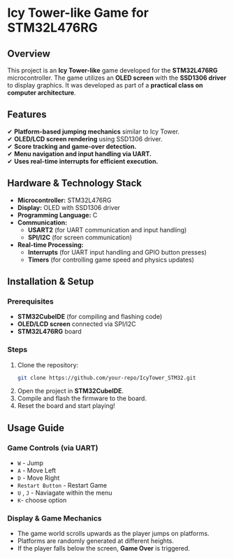 # Icy Tower-like Game for STM32L476RG

## Overview
This project is an **Icy Tower-like** game developed for the **STM32L476RG** microcontroller. The game utilizes an **OLED screen** with the **SSD1306 driver** to display graphics. It was developed as part of a **practical class on computer architecture**.

## Features
✔ **Platform-based jumping mechanics** similar to Icy Tower.  
✔ **OLED/LCD screen rendering** using SSD1306 driver.  
✔ **Score tracking and game-over detection.**  
✔ **Menu navigation and input handling via UART.**  
✔ **Uses real-time interrupts for efficient execution.**  

## Hardware & Technology Stack
- **Microcontroller:** STM32L476RG
- **Display:** OLED with SSD1306 driver
- **Programming Language:** C
- **Communication:**
  - **USART2** (for UART communication and input handling)
  - **SPI/I2C** (for screen communication)
- **Real-time Processing:**
  - **Interrupts** (for UART input handling and GPIO button presses)
  - **Timers** (for controlling game speed and physics updates)

## Installation & Setup
### Prerequisites
- **STM32CubeIDE** (for compiling and flashing code)
- **OLED/LCD screen** connected via SPI/I2C
- **STM32L476RG** board

### Steps
1. Clone the repository:
   ```sh
   git clone https://github.com/your-repo/IcyTower_STM32.git
   ```
2. Open the project in **STM32CubeIDE**.
3. Compile and flash the firmware to the board.
4. Reset the board and start playing!

## Usage Guide
### Game Controls (via UART)
- `W` - Jump
- `A` - Move Left
- `D` - Move Right
- `Restart Button` - Restart Game
- `U` , `J` - Naviagate within the menu
- `K`- choose option

### Display & Game Mechanics
- The game world scrolls upwards as the player jumps on platforms.
- Platforms are randomly generated at different heights.
- If the player falls below the screen, **Game Over** is triggered.
